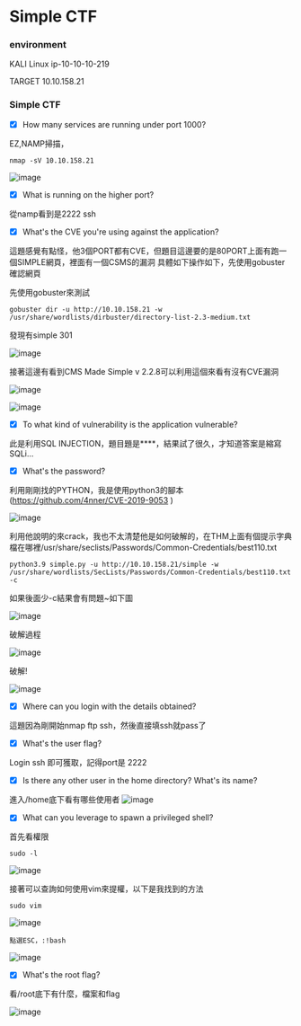 Simple CTF
===
### environment
KALI Linux ip-10-10-10-219

TARGET 10.10.158.21
### Simple CTF

- [x] How many services are running under port 1000?

EZ,NAMP掃描，

```
nmap -sV 10.10.158.21
```

![image](https://user-images.githubusercontent.com/67756786/191921103-89911188-ca50-4f1e-b73e-4a69d2fb1bc3.png)

- [X] What is running on the higher port?

從namp看到是2222 ssh

- [X] What's the CVE you're using against the application?

這題感覺有點怪，他3個PORT都有CVE，但題目這邊要的是80PORT上面有跑一個SIMPLE網頁，裡面有一個CSMS的漏洞
具體如下操作如下，先使用gobuster確認網頁

先使用gobuster來測試

```
gobuster dir -u http://10.10.158.21 -w /usr/share/wordlists/dirbuster/directory-list-2.3-medium.txt
```

發現有simple 301

![image](https://user-images.githubusercontent.com/67756786/191921521-3e35a352-4235-4d44-8efb-07ecfda5e953.png)

接著這邊有看到CMS Made Simple v 2.2.8可以利用這個來看有沒有CVE漏洞

![image](https://user-images.githubusercontent.com/67756786/191922274-ba1ad5ca-291d-4deb-af8f-d814b3fa5178.png)

![image](https://user-images.githubusercontent.com/67756786/191922384-4480149f-81ff-48ed-97f7-9b37b7309149.png)


- [X] To what kind of vulnerability is the application vulnerable?

此是利用SQL INJECTION，題目題是****，結果試了很久，才知道答案是縮寫SQLi...

- [x] What's the password?

利用剛剛找的PYTHON，我是使用python3的腳本(https://github.com/4nner/CVE-2019-9053 ) 

![image](https://user-images.githubusercontent.com/67756786/191922930-df1de96a-1950-42c6-a62b-d24cd4aef0fd.png)

利用他說明的來crack，我也不太清楚他是如何破解的，在THM上面有個提示字典檔在哪裡/usr/share/seclists/Passwords/Common-Credentials/best110.txt

```
python3.9 simple.py -u http://10.10.158.21/simple -w /usr/share/wordlists/SecLists/Passwords/Common-Credentials/best110.txt -c
```
如果後面少-c結果會有問題~如下圖

![image](https://user-images.githubusercontent.com/67756786/191924000-ed105cdd-f0e1-4994-83fa-be5a7e1198f1.png)


破解過程

![image](https://user-images.githubusercontent.com/67756786/191923473-0139b200-83ef-4259-9475-463c9b969248.png)

破解!

![image](https://user-images.githubusercontent.com/67756786/191924485-e41d7128-bd28-4f70-9bdf-e67d3477d9bd.png)

- [x] Where can you login with the details obtained?

這題因為剛開始nmap ftp ssh，然後直接填ssh就pass了

- [x] What's the user flag?

Login ssh 即可獲取，記得port是 2222

- [x] Is there any other user in the home directory? What's its name?

進入/home底下看有哪些使用者
![image](https://user-images.githubusercontent.com/67756786/191925216-f5f764b6-5f32-4de2-affa-3147da34720f.png)

- [x] What can you leverage to spawn a privileged shell?

首先看權限

```
sudo -l
```

![image](https://user-images.githubusercontent.com/67756786/191929825-182cb58f-6ab0-4bff-b2ff-ad7d173253fe.png)

接著可以查詢如何使用vim來提權，以下是我找到的方法

```
sudo vim
```

![image](https://user-images.githubusercontent.com/67756786/191930600-25f97ce4-cf1a-4724-973a-708413e26e88.png)

```
點選ESC，:!bash
```

![image](https://user-images.githubusercontent.com/67756786/191931233-7c3df5d0-eb6f-46db-b504-8756a7b7e668.png)


- [x] What's the root flag?

看/root底下有什麼，檔案和flag

![image](https://user-images.githubusercontent.com/67756786/191931941-40f1aa24-dc9c-40b7-bd09-44551bac604f.png)
